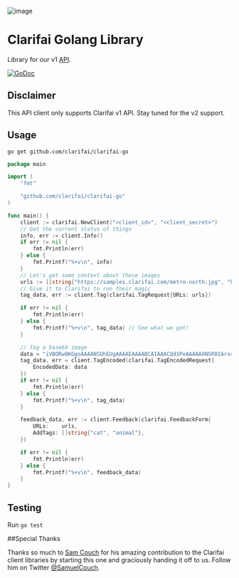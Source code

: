 ![image](https://github.com/user-attachments/assets/eed8dfe5-bfb6-4dfc-86b4-51e1f9a887f4)

# Clarifai Golang Library

Library for our v1 [API](https://clarifai.com/developer/guide-v1/).

[![GoDoc](https://godoc.org/github.com/Clarifai/clarifai-go?status.svg)](https://godoc.org/github.com/Clarifai/clarifai-go)

## Disclaimer

This API client only supports Clarifai v1 API. Stay tuned for the v2 support.

## Usage
`go get github.com/clarifai/clarifai-go`


```go
package main

import (
	"fmt"

	"github.com/clarifai/clarifai-go"
)

func main() {
	client := clarifai.NewClient("<client_id>", "<client_secret>")
	// Get the current status of things
	info, err := client.Info()
	if err != nil {
		fmt.Println(err)
	} else {
		fmt.Printf("%+v\n", info)
	}
	// Let's get some context about these images
	urls := []string{"https://samples.clarifai.com/metro-north.jpg", "https://samples.clarifai.com/puppy.jpeg"}
	// Give it to Clarifai to run their magic
	tag_data, err := client.Tag(clarifai.TagRequest{URLs: urls})

	if err != nil {
		fmt.Println(err)
	} else {
		fmt.Printf("%+v\n", tag_data) // See what we got!
	}

	// Tag a base64 image
	data = "iVBORw0KGgoAAAANSUhEUgAAAAEAAAABCAIAAACQd1PeAAAAAXNSR0IArs4c6QAAAARnQU1BAACxjwv8YQUAAAAJcEhZcwAADsMAAA7DAcdvqGQAAAAMSURBVBhXY/j//z8ABf4C/qc1gYQAAAAASUVORK5CYII="
	tag_data, err = client.TagEncoded(clarifai.TagEncodedRequest{
		EncodedData: data
	})
	if err != nil {
		fmt.Println(err)
	} else {
		fmt.Printf("%+v\n", tag_data)
	}

	feedback_data, err := client.Feedback(clarifai.FeedbackForm{
		URLs:    urls,
		AddTags: []string{"cat", "animal"},
	})

	if err != nil {
		fmt.Println(err)
	} else {
		fmt.Printf("%+v\n", feedback_data)
	}
}
```

## Testing
Run `go test`

##Special Thanks

Thanks so much to [Sam Couch](https://github.com/samuelcouch) for his amazing contribution to the Clarifai client libraries by starting this one and graciously handing it off to us. Follow him on Twitter [@SamuelCouch](http://twitter.com/SamuelCouch).
